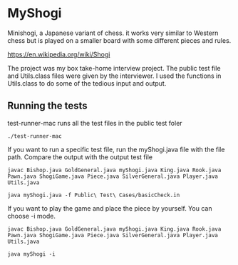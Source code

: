 # MyShogi
Minishogi, a Japanese variant of chess. it works very similar to Western chess but is played on a smaller board with some different pieces and rules. 

https://en.wikipedia.org/wiki/Shogi

The project was my box take-home interview project. The public test file and Utils.class files were given by the interviewer. I used the functions in Utils.class to do some of the tedious input and output. 

## Running the tests
test-runner-mac runs all the test files in the public test foler
```
./test-runner-mac 
```
If you want to run a specific test file, run the myShogi.java file with the file path. Compare the output with the output test file
```
javac Bishop.java GoldGeneral.java myShogi.java King.java Rook.java Pawn.java ShogiGame.java Piece.java SilverGeneral.java Player.java Utils.java 
```
```
java myShogi.java -f Public\ Test\ Cases/basicCheck.in
```
If you want to play the game and place the piece by yourself. You can choose -i mode. 
```
javac Bishop.java GoldGeneral.java myShogi.java King.java Rook.java Pawn.java ShogiGame.java Piece.java SilverGeneral.java Player.java Utils.java 
```
```
java myShogi -i
```
